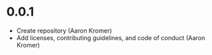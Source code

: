 # 0.0.1

- Create repository (Aaron Kromer)
- Add licenses, contributing guidelines, and code of conduct (Aaron Kromer)
